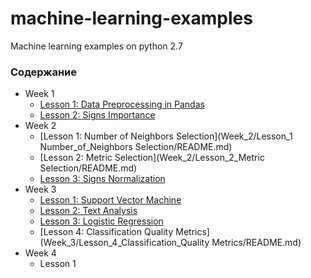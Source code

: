 # machine-learning-examples

Machine learning examples on python 2.7

### Содержание

* Week 1
  - [Lesson 1: Data Preprocessing in Pandas](Week_1/Lesson_1_Data_Preprocessing_in_Pandas/README.md)
  - [Lesson 2: Signs Importance](Week_1/Lesson_2_Signs_Importance/README.md")
* Week 2
  - [Lesson 1: Number of Neighbors Selection](Week_2/Lesson_1 Number_of_Neighbors Selection/README.md)
  - [Lesson 2: Metric Selection](Week_2/Lesson_2_Metric Selection/README.md)
  - [Lesson 3: Signs Normalization](Week_2/Lesson_3_Signs_Normalization/README.md)
* Week 3
  - [Lesson 1: Support Vector Machine](Week_3/Lesson_1_Support_Vector_Machine/README.md)
  - [Lesson 2: Text Analysis](Week_3/Lesson_2_Text_Analysis/README.md)
  - [Lesson 3: Logistic Regression](Week_3/Lesson_3_Logistic_Regression/README.md)
  - [Lesson 4: Classification Quality Metrics](Week_3/Lesson_4_Classification_Quality Metrics/README.md)
* Week 4
  - Lesson 1
